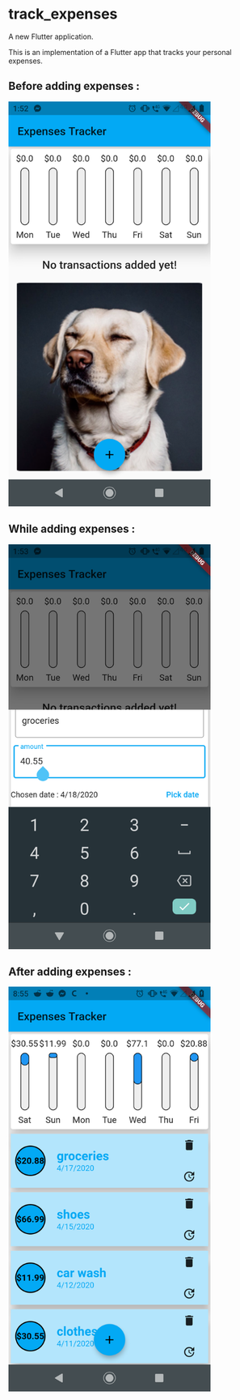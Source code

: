 # track_expenses

A new Flutter application.

This is an implementation of a Flutter app that tracks your personal expenses.

## Before adding expenses :

<img src="app_screenshots/before_adding_expeses.png" width=400>

## While adding expenses :

<img src="app_screenshots/while_adding%20expenses.png" width=400>

## After adding expenses :

<img src="app_screenshots/after_adding_expenses.png" width=400>



